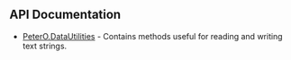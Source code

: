 ## API Documentation

 * [PeterO.DataUtilities](PeterO.DataUtilities.md) - Contains methods useful for reading and writing text strings.
